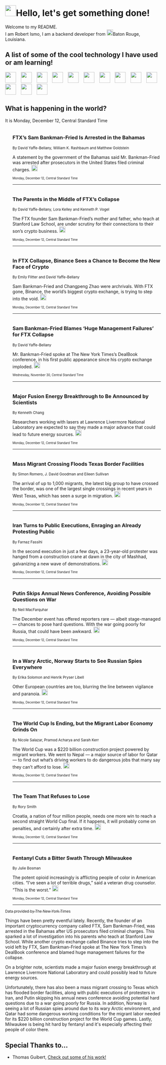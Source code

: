 <h1><img src="https://emojis.slackmojis.com/emojis/images/1643514375/3493/hot-coffee.gif?1643514375" width="35"/>Hello, let's get something done!</h1>

<p>Welcome to my README.<br/>
I am Robert Ismo, I am a backend developer from <img src="https://emojis.slackmojis.com/emojis/images/1638395689/50435/moulin_rouge.png?1638395689" width="20"/>Baton Rouge, Louisiana.</p>
<h2>A list of some of the cool technology I have used or am learning!</h2>
<p>
<img src="https://emojis.slackmojis.com/emojis/images/1643516091/21142/meow_bongotap.gif?1643516091" width="35" alt="">
<img src="https://img.shields.io/badge/Favorite%20Frontend%20Framework-SvelteKit-f83903" alt="">
<img src="https://img.shields.io/badge/Second%20Favorite-Vue-40b581" alt="">
<img src="https://img.shields.io/badge/Most%20Used%20Runtime-Nodejs-78b061" alt="">
<img src="https://emojis.slackmojis.com/emojis/images/1643517416/34482/fire.gif?1643517416" width="35" alt="">
<img src="https://img.shields.io/badge/Javascript%20But%20Better-Typescript-0078ca" alt="">
<img src="https://img.shields.io/badge/Favorite%20Language-Elixir-3e244d" alt="">
<img src="https://img.shields.io/badge/Containerize%20Everything-Docker-6ac9ef" alt="">
<img src="https://emojis.slackmojis.com/emojis/images/1643514596/5999/meow_party.gif?1643514596" width="35" alt="">
<img src="https://img.shields.io/badge/API%20Love%20Language-Graphql-de32a5" alt="">
<img src="https://img.shields.io/badge/Our%20Favorite%20Version%20Controller-Git-e94f33" alt="">
<img src="https://img.shields.io/badge/Favorite%20Database-Redis-d42d1d" alt="">
<img src="https://emojis.slackmojis.com/emojis/images/1643514559/5584/deployparrot.gif?1643514559" width="35" alt="">
<img src="https://img.shields.io/badge/Container%20Interstate-RabbitMQ-f66200" alt="">
<img src="https://img.shields.io/badge/Gotta%20Learn-Kubernetes-316adf" alt="">
<img src="https://img.shields.io/badge/Really%20Mature%20Now-WASM-654fef" alt="">
<img src="https://emojis.slackmojis.com/emojis/images/1666642497/61942/dance_vibe.gif?1666642497" width="35" alt="">
<img src="https://img.shields.io/badge/For%20My%20M1-ARM64-657d96" alt="">
<img src="https://img.shields.io/badge/Loving%20This%20So%20Much-TailwindCSS-17bcb5" alt="">
<img src="https://img.shields.io/badge/Cool%20Build%20Tool-Vite-f9cb24" alt="">
<img src="https://emojis.slackmojis.com/emojis/images/1669231376/62819/working-on-it.gif?1669231376" width="35" alt="">
<img src="https://img.shields.io/badge/Fun%20and%20Easy%20Database-MongoDB-5f8c49" alt="">
<img src="https://img.shields.io/badge/JS%20Life%20Support-NPM-c73737" alt="">
<img src="https://img.shields.io/badge/I%20Liked%20It-DynamoDB-0073b9" alt="">
<img src="https://emojis.slackmojis.com/emojis/images/1643514045/46/question.gif?1643514045" width="35" alt="">
<img src="https://img.shields.io/badge/cool-React-60d6f9" alt="">
<img src="https://img.shields.io/badge/Future%20Big%20Project-Lambda-f37e00" alt="">
<img src="https://img.shields.io/badge/NPM%20But%20Better-PNPM-f1aa07" alt="">
<img src="https://emojis.slackmojis.com/emojis/images/1643514943/9662/fbwow.gif?1643514943" width="35" alt="">
<img src="https://img.shields.io/badge/First%20Language-C-662079" alt="">
<img src="https://img.shields.io/badge/Where%20I%20Deploy%20Frontend-Vercel-000000" alt="">
<img src="https://img.shields.io/badge/Who%20Does%20not%20Want%20an%20App-Swift-f9492a" alt="">
<img src="https://emojis.slackmojis.com/emojis/images/1643514058/151/javascript.png?1643514058" width="35" alt="">
<img src="https://img.shields.io/badge/cool-Python-fbd542" alt="">
<img src="https://img.shields.io/badge/Favorite%20Something-Stripe-656cdc" alt="">
<img src="https://img.shields.io/badge/Of%20Course-HTML5-ed6327" alt="">
<img src="https://emojis.slackmojis.com/emojis/images/1660415405/60731/bomb.gif?1660415405" width="35" alt="">
<img src="https://img.shields.io/badge/hate-CSS-2964ec" alt="">
<img src="https://img.shields.io/badge/Learning-CircleCI-141215" alt="">
<img src="https://img.shields.io/badge/Learning-Rust-fbbb3b" alt="">
<img src="https://emojis.slackmojis.com/emojis/images/1660415397/60712/writing-hand.gif?1660415397" width="35" alt="">
<img src="https://img.shields.io/badge/Dev%20Browser%20of%20Choice-Firefox-cc4e26" alt="">
<img src="https://img.shields.io/badge/Recoverying%20From%20Windows-UNIX-1781e3" alt="">
<img src="https://img.shields.io/badge/LOVE-LogSeq-90c1c2" alt="">
<img src="https://emojis.slackmojis.com/emojis/images/1643514066/223/kirby.gif?1643514066" width="35" alt="">
<img src="https://img.shields.io/badge/Daily%20Driver-MacOS-e6e6e8" alt="">
<img src="https://img.shields.io/badge/Git%20Server-Github-000000" alt="">
<img src="https://img.shields.io/badge/enjoyable-EC2-f17428" alt="">
<img src="https://emojis.slackmojis.com/emojis/images/1643514239/2069/excited.gif?1643514239" width="35" alt="">
</p>
<h2>What is happening in the world?</h2>
<p>It is Monday, December 12, Central Standard Time</p>
<ol>
<img src="https://img.shields.io/badge/-business-blue" alt="">
<h3>FTX’s Sam Bankman-Fried Is Arrested in the Bahamas</h3>
<sub>By David Yaffe-Bellany, William K. Rashbaum and Matthew Goldstein</sub>
<p>A statement by the government of the Bahamas said Mr. Bankman-Fried was arrested after prosecutors in the United States filed criminal charges.  <a href="https://nyti.ms/3Yl4bIY"><img src="https://developer.nytimes.com/files/poweredby_nytimes_30b.png?v=1583354208352" height="20"></a></p>
<sub><sub>Monday, December 12, Central Standard Time</sub></sub>
<hr/>
<img src="https://img.shields.io/badge/-technology-blue" alt="">
<h3>The Parents in the Middle of FTX’s Collapse</h3>
<sub>By David Yaffe-Bellany, Lora Kelley and Kenneth P. Vogel</sub>
<p>The FTX founder Sam Bankman-Fried’s mother and father, who teach at Stanford Law School, are under scrutiny for their connections to their son’s crypto business.  <a href="https://nyti.ms/3VQKuHC"><img src="https://developer.nytimes.com/files/poweredby_nytimes_30b.png?v=1583354208352" height="20"></a></p>
<sub><sub>Monday, December 12, Central Standard Time</sub></sub>
<hr/>
<img src="https://img.shields.io/badge/-business-blue" alt="">
<h3>In FTX Collapse, Binance Sees a Chance to Become the New Face of Crypto</h3>
<sub>By Emily Flitter and David Yaffe-Bellany</sub>
<p>Sam Bankman-Fried and Changpeng Zhao were archrivals. With FTX gone, Binance, the world’s biggest crypto exchange, is trying to step into the void.  <a href="https://nyti.ms/3W6SpQw"><img src="https://developer.nytimes.com/files/poweredby_nytimes_30b.png?v=1583354208352" height="20"></a></p>
<sub><sub>Monday, December 12, Central Standard Time</sub></sub>
<hr/>
<img src="https://img.shields.io/badge/-business-blue" alt="">
<h3>Sam Bankman-Fried Blames ‘Huge Management Failures’ for FTX Collapse</h3>
<sub>By David Yaffe-Bellany</sub>
<p>Mr. Bankman-Fried spoke at The New York Times’s DealBook conference, in his first public appearance since his crypto exchange imploded.  <a href="https://nyti.ms/3GZJ3lj"><img src="https://developer.nytimes.com/files/poweredby_nytimes_30b.png?v=1583354208352" height="20"></a></p>
<sub><sub>Wednesday, November 30, Central Standard Time</sub></sub>
<hr/>
<img src="https://img.shields.io/badge/-science-blue" alt="">
<h3>Major Fusion Energy Breakthrough to Be Announced by Scientists</h3>
<sub>By Kenneth Chang</sub>
<p>Researchers working with lasers at Lawrence Livermore National Laboratory are expected to say they made a major advance that could lead to future energy sources.  <a href="https://nyti.ms/3BpMr5u"><img src="https://developer.nytimes.com/files/poweredby_nytimes_30b.png?v=1583354208352" height="20"></a></p>
<sub><sub>Monday, December 12, Central Standard Time</sub></sub>
<hr/>
<img src="https://img.shields.io/badge/-us-blue" alt="">
<h3>Mass Migrant Crossing Floods Texas Border Facilities</h3>
<sub>By Simon Romero, J. David Goodman and Eileen Sullivan</sub>
<p>The arrival of up to 1,000 migrants, the latest big group to have crossed the border, was one of the largest single crossings in recent years in West Texas, which has seen a surge in migration.  <a href="https://nyti.ms/3UKn0CA"><img src="https://developer.nytimes.com/files/poweredby_nytimes_30b.png?v=1583354208352" height="20"></a></p>
<sub><sub>Monday, December 12, Central Standard Time</sub></sub>
<hr/>
<img src="https://img.shields.io/badge/-world-blue" alt="">
<h3>Iran Turns to Public Executions, Enraging an Already Protesting Public</h3>
<sub>By Farnaz Fassihi</sub>
<p>In the second execution in just a few days, a 23-year-old protester was hanged from a construction crane at dawn in the city of Mashhad, galvanizing a new wave of demonstrations.  <a href="https://nyti.ms/3HuHwnJ"><img src="https://developer.nytimes.com/files/poweredby_nytimes_30b.png?v=1583354208352" height="20"></a></p>
<sub><sub>Monday, December 12, Central Standard Time</sub></sub>
<hr/>
<img src="https://img.shields.io/badge/-world-blue" alt="">
<h3>Putin Skips Annual News Conference, Avoiding Possible Questions on War</h3>
<sub>By Neil MacFarquhar</sub>
<p>The December event has offered reporters rare — albeit stage-managed — chances to pose hard questions. With the war going poorly for Russia, that could have been awkward.  <a href="https://nyti.ms/3WdRsWG"><img src="https://developer.nytimes.com/files/poweredby_nytimes_30b.png?v=1583354208352" height="20"></a></p>
<sub><sub>Monday, December 12, Central Standard Time</sub></sub>
<hr/>
<img src="https://img.shields.io/badge/-world-blue" alt="">
<h3>In a Wary Arctic, Norway Starts to See Russian Spies Everywhere</h3>
<sub>By Erika Solomon and Henrik Pryser Libell</sub>
<p>Other European countries are too, blurring the line between vigilance and paranoia.  <a href="https://nyti.ms/3FnvN7D"><img src="https://developer.nytimes.com/files/poweredby_nytimes_30b.png?v=1583354208352" height="20"></a></p>
<sub><sub>Monday, December 12, Central Standard Time</sub></sub>
<hr/>
<img src="https://img.shields.io/badge/-sports-blue" alt="">
<h3>The World Cup Is Ending, but the Migrant Labor Economy Grinds On</h3>
<sub>By Nicole Salazar, Pramod Acharya and Sarah Kerr</sub>
<p>The World Cup was a $220 billion construction project powered by migrant workers. We went to Nepal — a major source of labor for Qatar — to find out what’s driving workers to do dangerous jobs that many say they can’t afford to lose.  <a href="https://nyti.ms/3Fig0al"><img src="https://developer.nytimes.com/files/poweredby_nytimes_30b.png?v=1583354208352" height="20"></a></p>
<sub><sub>Monday, December 12, Central Standard Time</sub></sub>
<hr/>
<img src="https://img.shields.io/badge/-sports-blue" alt="">
<h3>The Team That Refuses to Lose</h3>
<sub>By Rory Smith</sub>
<p>Croatia, a nation of four million people, needs one more win to reach a second straight World Cup final. If it happens, it will probably come on penalties, and certainly after extra time.  <a href="https://nyti.ms/3hdsLLu"><img src="https://developer.nytimes.com/files/poweredby_nytimes_30b.png?v=1583354208352" height="20"></a></p>
<sub><sub>Monday, December 12, Central Standard Time</sub></sub>
<hr/>
<img src="https://img.shields.io/badge/-us-blue" alt="">
<h3>Fentanyl Cuts a Bitter Swath Through Milwaukee</h3>
<sub>By Julie Bosman</sub>
<p>The potent opioid increasingly is afflicting people of color in American cities. “I’ve seen a lot of terrible drugs,” said a veteran drug counselor. “This is the worst.”  <a href="https://nyti.ms/3UZkYyI"><img src="https://developer.nytimes.com/files/poweredby_nytimes_30b.png?v=1583354208352" height="20"></a></p>
<sub><sub>Monday, December 12, Central Standard Time</sub></sub>
<hr/>
</ol>
<a href="https://developer.nytimes.com"><sub>Data provided by The New York Times</sub></a>
<p>
Things have been pretty eventful lately. Recently, the founder of an important cryptocurrency company called FTX, Sam Bankman-Fried, was arrested in the Bahamas after US prosecutors filed criminal charges. This sparked a lot of investigation into his parents who teach at Stanford Law School. While another crypto exchange called Binance tries to step into the void left by FTX, Sam Bankman-Fried spoke at The New York Times’s DealBook conference and blamed huge management failures for the collapse. 

On a brighter note, scientists made a major fusion energy breakthrough at Lawrence Livermore National Laboratory and could possibly lead to future energy sources. 

Unfortunately, there has also been a mass migrant crossing to Texas which has flooded border facilities, along with public executions of protesters in Iran, and Putin skipping his annual news conference avoiding potential hard questions due to a war going poorly for Russia. In addition, Norway is seeing a lot of Russian spies around due to its wary Arctic environment, and Qatar had some dangerous working conditions for the migrant labor needed for its $220 billion construction project for the World Cup games. Lastly, Milwaukee is being hit hard by fentanyl and it&#39;s especially affecting their people of color there.</p>
<h2>Special Thanks to...</h2>
<ul>
<li>Thomas Guibert, <a href="https://github.com/thmsgbrt/thmsgbrt">Check out some of his work!</a></li>
</ul>